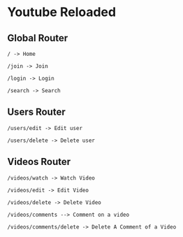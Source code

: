 # Youtube Reloaded

## Global Router

    / -> Home

    /join -> Join

    /login -> Login

    /search -> Search

## Users Router

    /users/edit -> Edit user

    /users/delete -> Delete user

## Videos Router

    /videos/watch -> Watch Video

    /videos/edit -> Edit Video

    /videos/delete -> Delete Video

    /videos/comments --> Comment on a video

    /videos/comments/delete -> Delete A Comment of a Video
